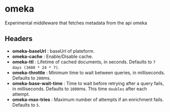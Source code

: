# omeka

Experimental middleware that fetches metadata from the api omeka
## Headers

+ **omeka-baseUrl** : baseUrl of plateform.
+ **omeka-cache** : Enable/Disable cache.
+ **omeka-ttl** : Lifetime of cached documents, in seconds. Defaults to ``7 days (3600 * 24 * 7)``.
+ **omeka-throttle** : Minimum time to wait between queries, in milliseconds. Defaults to ``200``ms.
+ **omeka-base-wait-time** : Time to wait before retrying after a query fails, in milliseconds. Defaults to ``1000``ms. This time ``doubles`` after each attempt.
+ **omeka-max-tries** : Maximum number of attempts if an enrichment fails. Defaults to ``5``.
